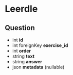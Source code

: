 # Leerdle

## Question

- int **id**
- int foreignKey **exercise_id**
- int **order**
- string **text**
- string **answer**
- json **metadata** (nullable)
